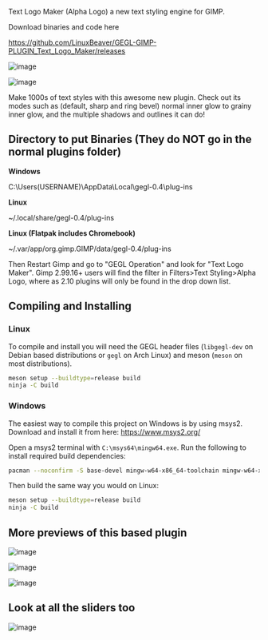 Text Logo Maker (Alpha Logo) a new text styling engine for GIMP.

Download binaries and code here

https://github.com/LinuxBeaver/GEGL-GIMP-PLUGIN_Text_Logo_Maker/releases

![image](https://github.com/user-attachments/assets/3688b73c-f529-4f2c-ac1d-52227f9c5d1d)

![image](https://github.com/user-attachments/assets/c25bb13c-3574-4332-a6ca-b49095790663)

Make 1000s of text styles with this awesome new plugin. Check out its modes such as (default, sharp and ring bevel) normal inner glow to grainy inner glow, and the multiple shadows and outlines it can do!

## Directory to put Binaries (They do NOT go in the normal plugins folder)

**Windows**

 C:\Users\(USERNAME)\AppData\Local\gegl-0.4\plug-ins

 **Linux**

~/.local/share/gegl-0.4/plug-ins

 **Linux (Flatpak includes Chromebook)**

~/.var/app/org.gimp.GIMP/data/gegl-0.4/plug-ins

Then Restart Gimp and go to "GEGL Operation" and look for "Text Logo Maker". Gimp 2.99.16+ users will find the filter in Filters>Text Styling>Alpha Logo, where as 2.10 plugins will only be found in the drop down list.


## Compiling and Installing

### Linux

To compile and install you will need the GEGL header files (`libgegl-dev` on
Debian based distributions or `gegl` on Arch Linux) and meson (`meson` on
most distributions).

```bash
meson setup --buildtype=release build
ninja -C build

```

### Windows

The easiest way to compile this project on Windows is by using msys2.  Download
and install it from here: https://www.msys2.org/

Open a msys2 terminal with `C:\msys64\mingw64.exe`.  Run the following to
install required build dependencies:

```bash
pacman --noconfirm -S base-devel mingw-w64-x86_64-toolchain mingw-w64-x86_64-meson mingw-w64-x86_64-gegl
```

Then build the same way you would on Linux:

```bash
meson setup --buildtype=release build
ninja -C build
```

  
  ## More previews of this based plugin

  ![image](https://github.com/user-attachments/assets/a73b10be-af51-4e2e-809a-53faea61b973)
  
  ![image](https://github.com/user-attachments/assets/7641f6e6-44a5-4723-ab80-a9ea8cd179c9)
  
  ![image](https://github.com/user-attachments/assets/11e903a8-756d-4b70-bc15-04c31e6e863f)


##  Look at all the sliders too

![image](https://github.com/user-attachments/assets/24027274-9b3b-48fb-8087-84f532040642)

